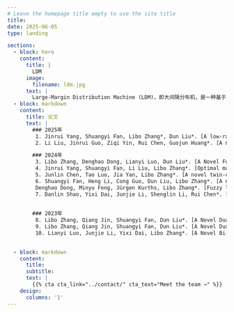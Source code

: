 ```yaml
---
# Leave the homepage title empty to use the site title
title:
date: 2025-06-05
type: landing

sections:
  - block: hero
    content:
      title: |
        LDM
      image:
        filename: ldm.jpg
      text: |
        Large-Margin Distribution Machine (LDM)，即大间隔分布机，是一种基于支持向量机（SVM）原理的机器学习模型，旨在通过最大化不同类别之间的间隔来提高分类及回归性能。它不仅考虑决策边界的最优设置，还关注样本数据的概率分布，从而增强了模型的鲁棒性和泛化能力。LDM 广泛应用于图像分类、文本分析和生物信息学等领域，凭借其灵活性和对复杂数据的适应性，成为解决多种任务的有效工具。
  - block: markdown
    content:
      title: 论文
      text: |
        ### 2025年
         1. Jinrui Yang, Shuangyi Fan, Libo Zhang*, Dun Liu*. [A low-rank support tensor machine for multi-classification](https://doi.org/10.1016/j.ins.2024.121398)\[J\]. *Information Sciences*, 2025, 688: 121398.(中科院二区)
         2. Li Liu, Jinrui Guo, Ziqi Yin, Rui Chen, Guojun Huang*. [A novel three-way distance-based fuzzy large margin distribution machine for imbalance classification](https://doi.org/10.1007/s40747-025-01797-w) \[J\]. *Complex & Intelligent Systems*, 2025, 11(3): 176.

        ### 2024年
         3. Libo Zhang, Denghao Dong, Lianyi Luo, Dun Liu*. [A Novel Fuzzy Large Margin Distribution Machine with Unified Pinball Loss](https://doi.org/10.1109/TFUZZ.2023.3333571)\[J\]. *IEEE Transactions on Fuzzy Systems*, 2024, 32(4): 1782-1795.(中科院一区TOP)
         4. Jinrui Yang, Shuangyi Fan, Li Liu, Libo Zhang*. [Optimal margin distribution matrix machine](https://doi.org/10.1016/j.eswa.2023.122497)\[J\]. *Expert Systems with Applications*, 2024, 240: 122497.(中科院一区)
         5. Junlin Chen, Tao Luo, Jia Yan, Libo Zhang*. [A novel twin-center intuitionistic fuzzy large margin classifier with unified pinball loss for improving the performance of E-noses system](https://doi.org/10.1016/j.eswa.2024.123883) \[J\]. *Expert Systems with Applications*, 2024, 250: 123883.(中科院一区)
         6. Shuangyi Fan, Heng Li, Cong Guo, Dun Liu, Libo Zhang*. [A novel cost-sensitive three-way intuitionistic fuzzy large margin classifier](https://doi.org/10.1016/j.ins.2024.120726)\[J\]. *Information Sciences*, 2024, 674: 120726.
         Denghao Dong, Minyu Feng, Jürgen Kurths, Libo Zhang*. [Fuzzy large margin distribution machine for classification](https://doi.org/10.1007/s13042-024-00556-7) \[J\]. *International Journal of Machine Learning and Cybernetics*, 2024, 15(5): 1891-1905. 
         7. Danlin Shao, Yixi Dai, Junjie Li, Shenglin Li, Rui Chen*. [A K-means triangular synthesis large margin classifier with unified pinball loss for imbalanced data](https://doi.org/10.1016/j.asoc.2024.112349)\[J\]. *Applied Soft Computing*, 2024, 167: 112349.
         
         
        ### 2023年
         8. Libo Zhang, Qiang Jin, Shuangyi Fan, Dun Liu*. [A Novel Dual-Center Based Intuitionistic Fuzzy Twin Bounded Large Margin Distribution Machines](https://doi.org/10.1109/TFUZZ.2023.3245215)\[J\]. *IEEE Transactions on Fuzzy Systems*, 2023, 31(9)：3121-3134.(中科院一区TOP)
         9. Libo Zhang, Qiang Jin, Shuangyi Fan, Dun Liu*. [A Novel Dual-Center-Based Intuitionistic Fuzzy Twin Bounded Large Margin Distribution Machines](https://doi.org/10.1109/TFUZZ.2023.3245215)\[J\]. *IEEE Transactions on Fuzzy Systems*, 2023, 31(9): 3121-3134.(中科院一区TOP)
         10. Lianyi Luo, Junjie Li, Yixi Dai, Libo Zhang*. [A Novel Bi-Center Intuitionistic Fuzzy Large Margin Classifier](https://doi.org/10.1109/ICCSSE59359.2023.10245296)\[C\]. *2023 9th International Conference on Control Science and Systems Engineering (ICCSSE)*, 2023: 403-408.
         

  - block: markdown
    content:
      title:
      subtitle:
      text: |
        {{% cta cta_link="../contact/" cta_text="Meet the team →" %}}
    design:
      columns: '1'
---
```

